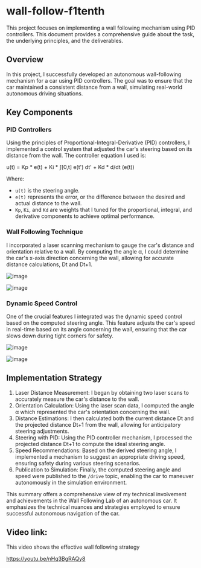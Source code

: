 # wall-follow-f1tenth
This project focuses on implementing a wall following mechanism using PID controllers. This document provides a comprehensive guide about the task, the underlying principles, and the deliverables.


## Overview

In this project, I successfully developed an autonomous wall-following mechanism for a car using PID controllers. The goal was to ensure that the car maintained a consistent distance from a wall, simulating real-world autonomous driving situations.

## Key Components

### PID Controllers

Using the principles of Proportional-Integral-Derivative (PID) controllers, I implemented a control system that adjusted the car's steering based on its distance from the wall. The controller equation I used is:

u(t) = Kp * e(t) + Ki * ∫[0,t] e(t') dt' + Kd * d/dt (e(t))


Where:
- `u(t)` is the steering angle.
- `e(t)` represents the error, or the difference between the desired and actual distance to the wall.
- `Kp`, `Ki`, and `Kd` are weights that I tuned for the proportional, integral, and derivative components to achieve optimal performance.

### Wall Following Technique

I incorporated a laser scanning mechanism to gauge the car's distance and orientation relative to a wall. By computing the angle α, I could determine the car's x-axis direction concerning the wall, allowing for accurate distance calculations, Dt and Dt+1.

![image](https://github.com/Saibernard/wall-follow-f1tenth/assets/112599512/451accb0-9a59-4c37-81b3-b4ac6100a971)


![image](https://github.com/Saibernard/wall-follow-f1tenth/assets/112599512/bd033bc5-2ab6-47ed-bb01-6bf2f9b52b79)


### Dynamic Speed Control

One of the crucial features I integrated was the dynamic speed control based on the computed steering angle. This feature adjusts the car's speed in real-time based on its angle concerning the wall, ensuring that the car slows down during tight corners for safety.

![image](https://github.com/Saibernard/wall-follow-f1tenth/assets/112599512/e3efdb6c-1490-481e-a276-aa6e4d45b656)

![image](https://github.com/Saibernard/wall-follow-f1tenth/assets/112599512/7f21c06c-832b-49d4-ad46-d9c5b64ed858)



## Implementation Strategy

1. Laser Distance Measurement: I began by obtaining two laser scans to accurately measure the car's distance to the wall.
2. Orientation Calculation: Using the laser scan data, I computed the angle α which represented the car's orientation concerning the wall.
3. Distance Estimations: I then calculated both the current distance Dt and the projected distance Dt+1 from the wall, allowing for anticipatory steering adjustments.
4. Steering with PID: Using the PID controller mechanism, I processed the projected distance Dt+1 to compute the ideal steering angle.
5. Speed Recommendations: Based on the derived steering angle, I implemented a mechanism to suggest an appropriate driving speed, ensuring safety during various steering scenarios.
6. Publication to Simulation: Finally, the computed steering angle and speed were published to the `/drive` topic, enabling the car to maneuver autonomously in the simulation environment.

This summary offers a comprehensive view of my technical involvement and achievements in the Wall Following Lab of an autonomous car. It emphasizes the technical nuances and strategies employed to ensure successful autonomous navigation of the car.


## Video link:

This video shows the effective wall following strategy

https://youtu.be/nHq3BgRAQy8
